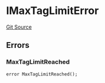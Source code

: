 # IMaxTagLimitError
[Git Source](https://github.com/thrackle-io/tron/blob/192018a749cd70c7df311296c3236b79e11af0f3/src/common/IErrors.sol)


## Errors
### MaxTagLimitReached

```solidity
error MaxTagLimitReached();
```


